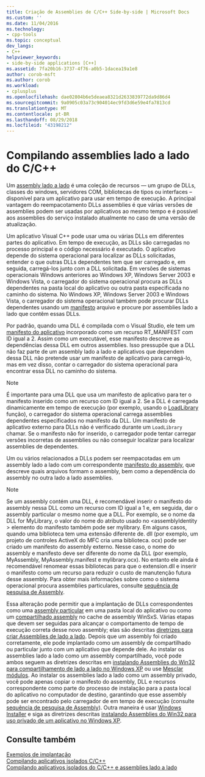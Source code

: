 ```yaml
---
title: Criação de Assemblies de C/C++ Side-by-side | Microsoft Docs
ms.custom: ''
ms.date: 11/04/2016
ms.technology:
- cpp-tools
ms.topic: conceptual
dev_langs:
- C++
helpviewer_keywords:
- side-by-side applications [C++]
ms.assetid: 7fa20b16-3737-4f76-a0b5-1dacea19a1e8
author: corob-msft
ms.author: corob
ms.workload:
- cplusplus
ms.openlocfilehash: dae02804b6e5deaea8321d2633839772da9d86d4
ms.sourcegitcommit: 9a0905c03a73c904014ec9fd3d6e59e4fa7813cd
ms.translationtype: MT
ms.contentlocale: pt-BR
ms.lasthandoff: 08/29/2018
ms.locfileid: "43198212"
---
```

# <a name="building-cc-side-by-side-assemblies"></a>Compilando assemblies lado a lado do C/C++
Um [assembly lado a lado](/windows/desktop/SbsCs/about-side-by-side-assemblies-) é uma coleção de recursos — um grupo de DLLs, classes do windows, servidores COM, bibliotecas de tipos ou interfaces – disponível para um aplicativo para usar em tempo de execução. A principal vantagem do reempacotamento DLLs assemblies é que várias versões de assemblies podem ser usadas por aplicativos ao mesmo tempo e é possível aos assemblies do serviço instalado atualmente no caso de uma versão de atualização.  
  
 Um aplicativo Visual C++ pode usar uma ou várias DLLs em diferentes partes do aplicativo. Em tempo de execução, as DLLs são carregadas no processo principal e o código necessário é executado. O aplicativo depende do sistema operacional para localizar as DLLs solicitadas, entender o que outras DLLs dependentes tem que ser carregado e, em seguida, carregá-los junto com a DLL solicitada. Em versões de sistemas operacionais Windows anteriores ao Windows XP, Windows Server 2003 e Windows Vista, o carregador do sistema operacional procura as DLLs dependentes na pasta local do aplicativo ou outra pasta especificada no caminho do sistema. No Windows XP, Windows Server 2003 e Windows Vista, o carregador do sistema operacional também pode procurar DLLs dependentes usando um [manifesto](https://msdn.microsoft.com/library/windows/desktop/aa375365) arquivo e procure por assemblies lado a lado que contêm essas DLLs.  
  
 Por padrão, quando uma DLL é compilada com o Visual Studio, ele tem um [manifesto do aplicativo](/windows/desktop/SbsCs/application-manifests) incorporado como um recurso RT_MANIFEST com ID igual a 2. Assim como um executável, esse manifesto descreve as dependências dessa DLL em outros assemblies. Isso pressupõe que a DLL não faz parte de um assembly lado a lado e aplicativos que dependem dessa DLL não pretende usar um manifesto de aplicativo para carregá-lo, mas em vez disso, contar o carregador do sistema operacional para encontrar essa DLL no caminho do sistema.  
  
> [!NOTE]
>  É importante para uma DLL que usa um manifesto de aplicativo para ter o manifesto inserido como um recurso com ID igual a 2. Se a DLL é carregada dinamicamente em tempo de execução (por exemplo, usando o [LoadLibrary](https://msdn.microsoft.com/library/windows/desktop/ms684175) função), o carregador do sistema operacional carrega assemblies dependentes especificados no manifesto da DLL. Um manifesto de aplicativo externo para DLLs não é verificado durante um `LoadLibrary` chamar. Se o manifesto não for inserido, o carregador pode tentar carregar versões incorretas de assemblies ou não conseguir localizar para localizar assemblies de dependentes.  
  
 Um ou vários relacionados a DLLs podem ser reempacotadas em um assembly lado a lado com um correspondente [manifesto do assembly](/windows/desktop/SbsCs/assembly-manifests), que descreve quais arquivos formam o assembly, bem como a dependência do assembly no outra lado a lado assemblies.  
  
> [!NOTE]
>  Se um assembly contém uma DLL, é recomendável inserir o manifesto do assembly nessa DLL como um recurso com ID igual a 1 e, em seguida, dar o assembly particular o mesmo nome que a DLL. Por exemplo, se o nome da DLL for MyLibrary, o valor do nome do atributo usado no \<assemblyIdentity > elemento do manifesto também pode ser mylibrary. Em alguns casos, quando uma biblioteca tem uma extensão diferente de. dll (por exemplo, um projeto de controles ActiveX do MFC cria uma biblioteca. ocx) pode ser criado um manifesto do assembly externo. Nesse caso, o nome do assembly e manifesto deve ser diferente do nome da DLL (por exemplo, MyAssembly, MyAssembly.manifest e mylibrary.ocx). No entanto ele ainda é recomendável renomear essas bibliotecas para que o extension.dll e inserir o manifesto como um recurso para reduzir o custo de manutenção futura desse assembly. Para obter mais informações sobre como o sistema operacional procura assemblies particulares, consulte [sequência de pesquisa de Assembly](/windows/desktop/SbsCs/assembly-searching-sequence).  
  
 Essa alteração pode permitir que a implantação de DLLs correspondentes como uma [assembly particular](/windows/desktop/Msi/private-assemblies) em uma pasta local do aplicativo ou como um [compartilhado assembly](/windows/desktop/Msi/shared-assemblies) no cache de assembly WinSxS. Várias etapas que devem ser seguidas para alcançar o comportamento de tempo de execução correta desse novo assembly; elas são descritas [diretrizes para criar Assemblies de lado a lado](/windows/desktop/SbsCs/guidelines-for-creating-side-by-side-assemblies). Depois que um assembly foi criado corretamente, ele pode implantado como um assembly de compartilhado ou particular junto com um aplicativo que depende dele. Ao instalar os assemblies lado a lado como um assembly compartilhado, você pode ambos seguem as diretrizes descritas em [instalando Assemblies do Win32 para compartilhamento de lado a lado no Windows XP](/windows/desktop/Msi/installing-win32-assemblies-for-side-by-side-sharing-on-windows-xp) ou use [Mesclar módulos](https://msdn.microsoft.com/library/windows/desktop/aa369820). Ao instalar os assemblies lado a lado como um assembly privado, você pode apenas copiar o manifesto do assembly, DLL e recursos correspondente como parte do processo de instalação para a pasta local do aplicativo no computador de destino, garantindo que esse assembly pode ser encontrado pelo carregador de em tempo de execução (consulte [sequência de pesquisa de Assembly](/windows/desktop/SbsCs/assembly-searching-sequence)). Outra maneira é usar [Windows Installer](/windows/desktop/Msi/windows-installer-portal) e siga as diretrizes descritas [instalando Assemblies do Win32 para uso privado de um aplicativo no Windows XP](/windows/desktop/Msi/installing-win32-assemblies-for-the-private-use-of-an-application-on-windows-xp).  
  
## <a name="see-also"></a>Consulte também  
 [Exemplos de implantação](../ide/deployment-examples.md)   
 [Compilando aplicativos isolados C/C++](../build/building-c-cpp-isolated-applications.md)   
 [Compilando aplicativos isolados do C/C++ e assemblies lado a lado](../build/building-c-cpp-isolated-applications-and-side-by-side-assemblies.md)